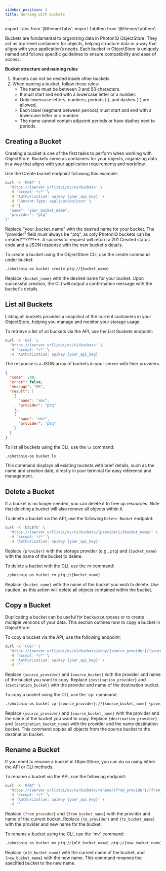 ```yaml
---
sidebar_position: 4
title: Working with Buckets
---
```


import Tabs from '@theme/Tabs';
import TabItem from '@theme/TabItem';

Buckets are fundamental to organizing data in PhotonIQ ObjectStore. They act as top-level containers for objects, helping structure data in a way that aligns with your application’s needs. Each bucket in ObjectStore is uniquely named and follows specific guidelines to ensure compatibility and ease of access.

**Bucket structure and naming rules**
1. Buckets can not be nested inside other buckets.
2. When naming a bucket, follow these rules:
   - The name must be between 3 and 63 characters.
   - It must start and end with a lowercase letter or a number.
   - Only lowercase letters, numbers, periods (.), and dashes (-) are allowed.
   - Each label (segment between periods) must start and end with a lowercase letter or a number.
   - The name cannot contain adjacent periods or have dashes next to periods.

## Creating a Bucket

Creating a bucket is one of the first tasks to perform when working with ObjectStore. Buckets serve as containers for your objects, organizing data in a way that aligns with your application requirements and workflow.

<Tabs groupId="methods-create">

<TabItem value="API" label="API">

Use the Create bucket endpoint following this example:

```bash
curl -X 'POST' \
  'https://{server_url}/api/os/v1/buckets' \
  -H 'accept: */*' \
  -H 'Authorization: apikey {your_api_key}' \
  -H 'Content-Type: application/json' \
  -d '{
  "name": "your_bucket_name",
  "provider": "ptq"
}'
```

Replace "your_bucket_name" with the desired name for your bucket. The "provider" field must always be "ptq", as only PhotonIQ buckets can be created**.????**. A successful request will return a 201 Created status code and a JSON response with the new bucket's details.

</TabItem>

<TabItem value="CLI" label="CLI">
To create a bucket using the ObjectStore CLI, use the create command under bucket:

```bash
./photoniq-os bucket create ptq://{bucket_name}
```

Replace `{bucket_name}` with the desired name for your bucket. Upon successful creation, the CLI will output a confirmation message with the bucket's details.
</TabItem>
</Tabs>

## List all Buckets

Listing all buckets provides a snapshot of the current containers in your ObjectStore, helping you manage and monitor your storage usage.

<Tabs groupId="methods-list">

<TabItem value="API" label="API">

To retrieve a list of all buckets via the API, use the List Buckets endpoint:

```bash
curl -X 'GET' \
  'https://{server_url}/api/os/v1/buckets' \
  -H 'accept: */*' \
  -H 'Authorization: apikey {your_api_key}'
```

The response is a JSON array of buckets in your server with thier providers.

```json
{
  "code": 200,
  "error": false,
  "message": "OK",
  "result": [
    {
      "name": "abc",
      "provider": "ptq"
    },
    {
      "name": "def",
      "provider": "ptq"
    }
  ]
}
```

</TabItem>

<TabItem value="CLI" label="CLI">

To list all buckets using the CLI, use the `ls` command:

```bash
./photoniq-os bucket ls
```

This command displays all existing buckets with brief details, such as the name and creation date, directly in your terminal for easy reference and management.

</TabItem>
</Tabs>

## Delete a Bucket

If a bucket is no longer needed, you can delete it to free up resources. Note that deleting a bucket will also remove all objects within it.

<Tabs groupId="methods-delete">

<TabItem value="API" label="API">

To delete a bucket via the API, use the following `Delete Bucket` endpoint:

```bash
curl -X 'DELETE' \
  'https://{server_url}/api/os/v1/buckets/{provider}/{bucket_name}' \
  -H 'accept: */*' \
  -H 'Authorization: apikey {your_api_key}'
```

Replace `{provider}` with the storage provider (e.g., `ptq`) and `{bucket_name}` with the name of the bucket to delete.

</TabItem>

<TabItem value="CLI" label="CLI">

To delete a bucket with the CLI, use the `rm` command:

```bash
./photoniq-os bucket rm ptq://{bucket_name}
```

Replace `{bucket_name}` with the name of the bucket you wish to delete. Use caution, as this action will delete all objects contained within the bucket.

</TabItem>
</Tabs>

## Copy a Bucket

Duplicating a bucket can be useful for backup purposes or to create multiple versions of your data. This section outlines how to copy a bucket in ObjectStore.

<Tabs groupId="methods-delete">

<TabItem value="API" label="API">
To copy a bucket via the API, use the following endpoint:

```bash
curl -X 'POST' \
  'https://{server_url}/api/os/v1/buckets/copy/{source_provider}/{source_bucket}/{destination_provider}/{destination_bucket}' \
  -H 'accept: */*' \
  -H 'Authorization: apikey {your_api_key}' \
  -d ''
```

Replace `{source_provider}` and `{source_bucket}` with the provider and name of the bucket you want to copy. Replace `{destination_provider}` and `{destination_bucket}` with the provider and name of the destination bucket.

</TabItem>

<TabItem value="CLI" label="CLI">
To copy a bucket using the CLI, use the `cp` command:

```bash
./photoniq-os bucket cp {source_provider}://{source_bucket_name} {provider}://{destination_bucket_name}
```

Replace `{source_provider}` and  `{source_bucket_name}` with the provider and the name of the bucket you want to copy. Replace `{destination_provider}` and `{destination_bucket_name}` with the  provider and the name destination bucket. This command copies all objects from the source bucket to the destination bucket.
</TabItem>
</Tabs>

## Rename a Bucket

If you need to rename a bucket in ObjectStore, you can do so using either the API or CLI methods.
<Tabs groupId="methods-delete">

<TabItem value="API" label="API">

To rename a bucket via the API, use the following endpoint:

```bash
curl -X 'POST' \
  'https://{server_url}/api/os/v1/buckets/rename/{from_provider}/{from_bucket}/{to_provider}/{to_bucket}' \
  -H 'accept: */*' \
  -H 'Authorization: apikey {your_api_key}' \
  -d ''
```

Replace `{from_provider}` and `{from_bucket_name}` with the provider and name of the current bucket. Replace `{to_provider}` and `{to_bucket_name}` with the provider and new name for the bucket.

</TabItem>

<TabItem value="CLI" label="CLI">
To rename a bucket using the CLI, use the `mv` command:

```bash
./photoniq-os bucket mv ptq://{old_bucket_name} ptq://{new_bucket_name}
```

Replace `{old_bucket_name}` with the current name of the bucket, and `{new_bucket_name}` with the new name. This command renames the specified bucket to the new name.

</TabItem>
</Tabs>